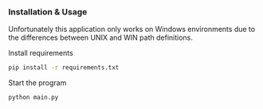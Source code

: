 ### Installation & Usage

Unfortunately this application only works on Windows environments due to the differences between UNIX and WIN path definitions.

Install requirements

```bash
pip install -r requirements.txt
```

Start the program
```bash
python main.py
```
